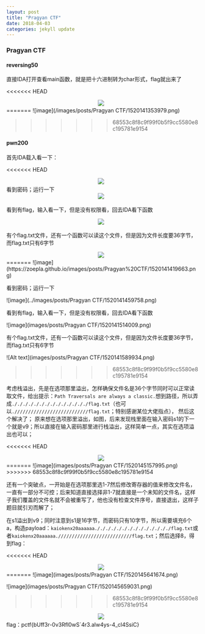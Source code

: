 ```yaml
---
layout: post
title: "Pragyan CTF"
date: 2018-04-03 
categories: jekyll update
---
```

### Pragyan CTF
#### reversing50
直接IDA打开查看main函数，就是把十六进制转为char形式，flag就出来了

<<<<<<< HEAD
<div align="center">
    <img src="/images/posts/Pragyan CTF/1520141353979.png" >  
</div>
=======
![image](/images/posts/Pragyan CTF/1520141353979.png)

>>>>>>> 68553c8f8c9f99f0b5f9cc5580e8c195781e9154
#### pwn200

首先IDA载入看一下：

<<<<<<< HEAD
<div align="center">
    <img src="/images/posts/Pragyan CTF/1520141419663.png" >  
</div>
看到密码；运行一下

<div align="center">
    <img src="/images/posts/Pragyan CTF/1520141459758.png" >  
</div>

看到有flag，输入看一下，但是没有权限看，回去IDA看下函数

<div align="center">
    <img src="/images/posts/Pragyan CTF/1520141514009.png" >  
</div>

有个flag.txt文件，还有一个函数可以读这个文件，但是因为文件长度要36字节，而flag.txt只有6字节

<div align="center">
    <img src="/images/posts/Pragyan CTF/1520141589934.png" >  
</div>
=======
![image](https://zoepla.github.io/images/posts/Pragyan%20CTF/1520141419663.png)

看到密码；运行一下

![image](../images/posts/Pragyan CTF/1520141459758.png)

看到有flag，输入看一下，但是没有权限看，回去IDA看下函数

![image](images/posts/Pragyan CTF/1520141514009.png)

有个flag.txt文件，还有一个函数可以读这个文件，但是因为文件长度要36字节，而flag.txt只有6字节

![Alt text](images/posts/Pragyan CTF/1520141589934.png)
>>>>>>> 68553c8f8c9f99f0b5f9cc5580e8c195781e9154

考虑栈溢出，先是在选项那里溢出，怎样确保文件名是36个字节同时可以正常读取文件，给出提示：`Path Traversals are always a classic.`想到路径，所以弄成`././././././././././././././flag.txt`（也可以`.///////////////////////////flag.txt`；特别感谢某位大佬指点）， 然后这个解决了；
原来想在选项那里溢出，如图，后来发现栈里面在输入密码s1的下一个就是v9；所以直接在输入密码那里进行栈溢出，这样简单一点，其实在选项溢出也可以；

<<<<<<< HEAD
<div align="center">
    <img src="/images/posts/Pragyan CTF/1520145157995.png" >  
</div>
=======
![image](images/posts/Pragyan CTF/1520145157995.png)
>>>>>>> 68553c8f8c9f99f0b5f9cc5580e8c195781e9154

还有一个突破点，一开始是在选项那里选1-7然后修改寄存器的值来修改文件名，一直有一部分不可控；后来知道直接选择非1-7就直接是一个未知的文件名，这样子我们覆盖的文件名就不会被重写了，他也没有检查文件序号，直接退出，这样子题目就引刃而解了；

在s1溢出到v9；同时注意到s1是16字节，而密码只有10字节，所以需要填充6个a，构造payload：`kaiokenx20aaaaaa././././././././././././././flag.txt`或者`kaiokenx20aaaaaa.///////////////////////////flag.txt`；然后选择8，得到flag：

<<<<<<< HEAD
<div align="center">
    <img src="/images/posts/Pragyan CTF/1520145641674.png" >  
</div>
=======
![image](images/posts/Pragyan CTF/1520145641674.png)

![image](images/posts/Pragyan CTF/1520145659031.png)
>>>>>>> 68553c8f8c9f99f0b5f9cc5580e8c195781e9154

<div align="center">
    <img src="/images/posts/Pragyan CTF/1520145659031.png" >  
</div>
flag：pctf{bUff3r-0v3Rfl0wS`4r3.alw4ys-4_cl4SsiC}

